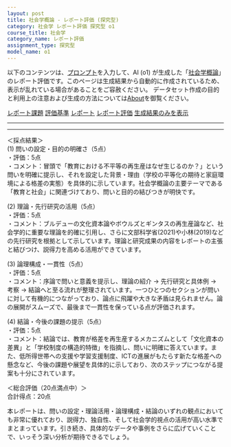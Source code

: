 ```yaml
---
layout: post
title: 社会学概論 - レポート評価 (探究型)
category: 社会学 レポート評価 探究型 o1
course_title: 社会学
category_name: レポート評価
assignment_type: 探究型
model_name: o1
---
```


以下のコンテンツは、[プロンプト](https://github.com/takedatoshiyuki/synthetic_assignments/tree/main/generated/社会学/o1/prompt_レポート評価-探究型.md)を入力して、AI (o1) が生成した「[社会学概論](/contents/社会学/)」のレポート評価です。このページは生成結果から自動的に作成されているため、表示が乱れている場合があることをご容赦ください。
データセット作成の目的と利用上の注意および生成の方法については[About](/About)を御覧ください。

[レポート課題](../レポート課題-探究型)
[評価基準](../評価基準-探究型)
[レポート](../レポート-探究型)
[レポート評価](../レポート評価-探究型)
[生成結果のみを表示](https://github.com/takedatoshiyuki/synthetic_assignments/tree/main/generated/社会学/o1/レポート評価-探究型.md)
  

***
***
  
＜採点結果＞  
(1) 問いの設定・目的の明確さ（5点）  
・評価：5点  
・コメント：冒頭で「教育における不平等の再生産はなぜ生じるのか？」という問いを明確に提示し、それを設定した背景・理由（学校の平等化の期待と家庭環境による格差の実態）を具体的に示しています。社会学概論の主要テーマである「教育と社会」に関連づけており、問いと目的の結びつきが明快です。  

(2) 理論・先行研究の活用（5点）  
・評価：5点  
・コメント：ブルデューの文化資本論やボウルズとギンタスの再生産論など、社会学的に重要な理論を的確に引用し、さらに文部科学省(2021)や小林(2019)などの先行研究を根拠として示しています。理論と研究成果の内容をレポートの主張と結びつけ、説得力を高める活用ができています。  

(3) 論理構成・一貫性（5点）  
・評価：5点  
・コメント：序論で問いと意義を提示し、理論の紹介 → 先行研究と具体例 → 考察 → 結論へと至る流れが整理されています。一つひとつのセクションが問いに対して有機的につながっており、論点に飛躍や大きな矛盾は見られません。論の展開がスムーズで、最後まで一貫性を保っている点が評価されます。  

(4) 結論・今後の課題の提示（5点）  
・評価：5点  
・コメント：結論では、教育が格差を再生産するメカニズムとして「文化資本の差異」と「学校制度の構造的特徴」を指摘し、問いに明確に答えています。また、低所得世帯への支援や学習支援制度、ICTの進展がもたらす新たな格差への懸念など、今後の課題や展望を具体的に示しており、次のステップにつながる提案も十分にされています。  

＜総合評価（20点満点中）＞  
合計得点：20点  

本レポートは、問いの設定・理論活用・論理構成・結論のいずれの観点においても非常に優れており、説得力、独自性、そして社会学的視点の活用が高い水準でまとまっています。引き続き、具体的なデータや事例をさらに広げていくことで、いっそう深い分析が期待できるでしょう。
